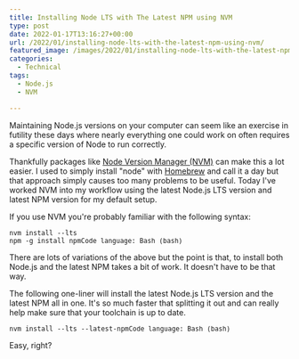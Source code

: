 ```yaml
---
title: Installing Node LTS with The Latest NPM using NVM
type: post
date: 2022-01-17T13:16:27+00:00
url: /2022/01/installing-node-lts-with-the-latest-npm-using-nvm/
featured_image: /images/2022/01/installing-node-lts-with-the-latest-npm-using-nvm.jpg
categories:
  - Technical
tags:
  - Node.js
  - NVM

---
```

Maintaining Node.js versions on your computer can seem like an exercise in futility these days where nearly everything one could work on often requires a specific version of Node to run correctly.

Thankfully packages like [Node Version Manager (NVM)][1] can make this a lot easier. I used to simply install "node" with [Homebrew][2] and call it a day but that approach simply causes too many problems to be useful. Today I've worked NVM into my workflow using the latest Node.js LTS version and latest NPM version for my default setup.

If you use NVM you're probably familiar with the following syntax:

<pre class="wp-block-code" aria-describedby="shcb-language-144" data-shcb-language-name="Bash" data-shcb-language-slug="bash"><span><code class="hljs language-bash">nvm install --lts
npm -g install npm</code></span><small class="shcb-language" id="shcb-language-144"><span class="shcb-language__label">Code language:</span> <span class="shcb-language__name">Bash</span> <span class="shcb-language__paren">(</span><span class="shcb-language__slug">bash</span><span class="shcb-language__paren">)</span></small></pre>

There are lots of variations of the above but the point is that, to install both Node.js and the latest NPM takes a bit of work. It doesn't have to be that way.

The following one-liner will install the latest Node.js LTS version and the latest NPM all in one. It's so much faster that splitting it out and can really help make sure that your toolchain is up to date.

<pre class="wp-block-code" aria-describedby="shcb-language-145" data-shcb-language-name="Bash" data-shcb-language-slug="bash"><span><code class="hljs language-bash">nvm install --lts --latest-npm</code></span><small class="shcb-language" id="shcb-language-145"><span class="shcb-language__label">Code language:</span> <span class="shcb-language__name">Bash</span> <span class="shcb-language__paren">(</span><span class="shcb-language__slug">bash</span><span class="shcb-language__paren">)</span></small></pre>

Easy, right?

 [1]: https://github.com/nvm-sh/nvm
 [2]: https://brew.sh
